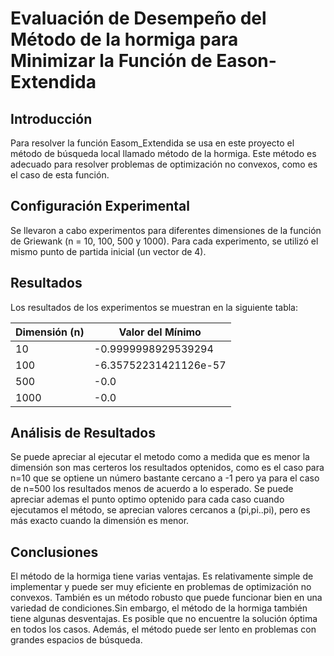 # Evaluación de Desempeño del Método de la hormiga para Minimizar la Función de Eason-Extendida

## Introducción
Para resolver la función Easom_Extendida se usa en este proyecto el método de búsqueda local llamado método de la hormiga. Este método es adecuado para resolver problemas de optimización no convexos, como es el caso de esta función.

## Configuración Experimental

Se llevaron a cabo experimentos para diferentes dimensiones de la función de Griewank (n = 10, 100, 500 y 1000). Para cada experimento, se utilizó el mismo punto de partida inicial (un vector de 4).

## Resultados

Los resultados de los experimentos se muestran en la siguiente tabla:

| Dimensión (n) | Valor del Mínimo |
|---|---|
| 10 | -0.9999998929539294| 
| 100 | -6.35752231421126e-57 | 
| 500 | -0.0 |  
| 1000 | -0.0 |  



## Análisis de Resultados
Se puede apreciar al ejecutar el metodo como a medida que es menor la dimensión son mas certeros los resultados optenidos, como es el caso para n=10 que se optiene un número bastante cercano a -1 pero ya para el caso de n=500 los resultados menos de acuerdo a lo esperado. Se puede apreciar ademas el punto optimo optenido para cada caso cuando ejecutamos el método, se aprecian valores cercanos a (pi,pi..pi), pero es más exacto cuando la dimensión es menor.

## Conclusiones
El método de la hormiga tiene varias ventajas. Es relativamente simple de implementar y puede ser muy eficiente en problemas de optimización no convexos. También es un método robusto que puede funcionar bien en una variedad de condiciones.Sin embargo, el método de la hormiga también tiene algunas desventajas. Es posible que no encuentre la solución óptima en todos los casos. Además, el método puede ser lento en problemas con grandes espacios de búsqueda.

